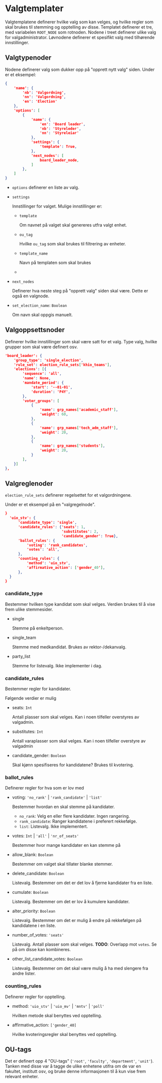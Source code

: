 # Valgtemplater

Valgtemplatene definerer hvilke valg som kan velges, og hvilke regler som skal brukes til stemming og opptelling av disse. Templatet definerer et tre, med variabelen ``ROOT_NODE`` som rotnoden. Nodene i treet definerer ulike valg for valgadministrator. Løvnodene definerer et spesifikt valg med tilhørende innstillinger.

## Valgtypenoder

Nodene definerer valg som dukker opp på "opprett nytt valg" siden. Under er et eksempel:
```json
{
    'name': {
        'nb': 'Valgordning',
        'nn': 'Valgordning',
        'en': 'Election'
    },
    'options': [
        {
            'name': {
                'en': 'Board leader',
                'nb': 'Styreleder',
                'nn': 'Styreleiar'
            },
            'settings': {
                'template': True,
            },
            'next_nodes': [
                board_leader_node,
            ]
        },
    ]
}
```

* ``options`` definerer en liste av valg.

* ``settings``
  
  Innstillinger for valget. Mulige innstillinger er:
  * ``template``

    Om navnet på valget skal genereres utfra valgt enhet.

  * ``ou_tag``

    Hvilke ``ou_tag`` som skal brukes til filtrering av enheter.

  * ``template_name``

    Navn på templaten som skal brukes

  *

* ``next_nodes``

  Definerer hva neste steg på "opprett valg" siden skal være. Dette er også en valgnode.

* ``set_election_name``: ``Boolean``

  Om navn skal oppgis manuelt.

## Valgoppsettsnoder

Definerer hvilke innstillinger som skal være satt for et valg.
Type valg, hvilke grupper som skal være definert osv.

```json
'board_leader': {
    'group_type': 'single_election',
    'rule_set': election_rule_sets['khio_teams'],
    'elections': [{
        'sequence': 'all',
        'name': None,
        'mandate_period': {
            'start': '--01-01',
            'duration': 'P4Y',
        },
        'voter_groups': [
            {
                'name': grp_names['academic_staff'],
                'weight': 60,
            },
            {
                'name': grp_names['tech_adm_staff'],
                'weight': 20,
            },
            {
                'name': grp_names['students'],
                'weight': 20,
            }
        ],
    }]
},
```


## Valgreglenoder

``election_rule_sets`` definerer regelsettet for et valgordningene.

Under er et eksempel på en "valgregelnode". 

```json
}
  'uio_stv': {
      'candidate_type': 'single',
      'candidate_rules': {'seats': 1,
                          'substitutes': 2,
                          'candidate_gender': True},
      'ballot_rules': {
          'voting': 'rank_candidates',
          'votes': 'all',
      },
      'counting_rules': {
          'method': 'uio_stv',
          'affirmative_action': ['gender_40'],
      },
  }
}
```

### candidate_type

Bestemmer hvilken type kandidat som skal velges.
Verdien brukes til å vise frem ulike stemmesider.

* single

  Stemme på enkeltperson.

* single_team

  Stemme med medkandidat. Brukes av rektor-/dekanvalg.

* party_list

  Stemme for listevalg. Ikke implementer i dag.

### candidate_rules

Bestemmer regler for kandidater.

Følgende verdier er mulig

* seats: ``Int``

  Antall plasser som skal velges. Kan i noen tilfeller overstyres av valgadmin.

* substitutes: ``Int``

  Antall varaplasser som skal velges. Kan i noen tilfeller overstyre av valgadmin

* candidate_gender: ``Boolean``

  Skal kjønn spesifiseres for kandidatene? Brukes til kvotering.

### ballot_rules

Definerer regler for hva som er lov med

* voting: ``'no_rank'`` | ``'rank_candidate'`` | ``'list'``

  Bestemmer hvordan en skal stemme på kandidater.
  * ``no_rank``: Velg en eller flere kandidater. Ingen rangering.
  * ``rank_candidate``: Ranger kandidatene i preferert rekkefølge.
  * ``list``: Listevalg. Ikke implementert.

* votes: ``Int`` | ``'all'`` | ``'nr_of_seats'``

  Bestemmer hvor mange kandidater en kan stemme på

* allow_blank: ``Boolean``

  Bestemmer om valget skal tillater blanke stemmer.

* delete_candidate: ``Boolean``

  Listevalg. Bestemmer om det er det lov å fjerne kandidater fra en liste.

* cumulate: ``Boolean``

  Listevalg. Bestemmer om det er lov å kumulere kandidater.

* alter_priority: ``Boolean``

  Listevalg. Bestemmer om det er mulig å endre på rekkefølgen på kandidatene i en liste.

* number_of_votes: ``'seats'``

  Listevalg. Antall plasser som skal velges. **TODO**: Overlapp mot ``votes``. Se på om disse kan kombineres.

* other_list_candidate_votes: ``Boolean``

  Listevalg. Bestemmer om det skal være mulig å ha med slengere fra andre lister.

### counting_rules

Definerer regler for opptelling.

* method: ``'uio_stv'`` | ``'uio_mv'`` | ``'mntv'`` | ``'poll'``

  Hvilken metode skal benyttes ved opptelling.

* affirmative_action: ``['gender_40]``
  
  Hvilke kvoteringsregler skal benyttes ved opptelling.

## OU-tags

Det er definert opp 4 "OU-tags" (``'root'``, ``'faculty'``, ``'department'``, ``'unit'``). Tanken med disse var å tagge de ulike enhetene utifra om de var en fakultet, institutt osv, og bruke denne informasjonen til å kun vise frem relevant enheter. 
